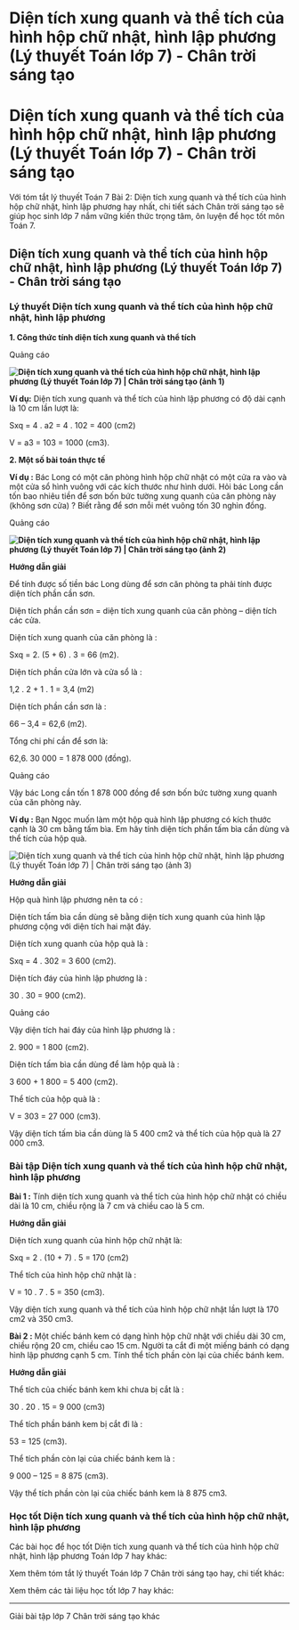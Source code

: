 # Diện tích xung quanh và thể tích của hình hộp chữ nhật, hình lập phương (Lý thuyết Toán lớp 7) - Chân trời sáng tạo

# Diện tích xung quanh và thể tích của hình hộp chữ nhật, hình lập phương (Lý thuyết Toán lớp 7) - Chân trời sáng tạo

Với tóm tắt lý thuyết Toán 7 Bài 2: Diện tích xung quanh và thể tích của hình hộp chữ nhật, hình lập phương hay nhất, chi tiết sách Chân trời sáng tạo sẽ giúp học sinh lớp 7 nắm vững kiến thức trọng tâm, ôn luyện để học tốt môn Toán 7.

## Diện tích xung quanh và thể tích của hình hộp chữ nhật, hình lập phương (Lý thuyết Toán lớp 7) - Chân trời sáng tạo

### **Lý thuyết Diện tích xung quanh và thể tích của hình hộp chữ nhật, hình lập phương**

**1\. Công thức tính diện tích xung quanh và thể tích**

Quảng cáo

**![Diện tích xung quanh và thể tích của hình hộp chữ nhật, hình lập phương \(Lý thuyết Toán lớp 7\) | Chân trời sáng tạo \(ảnh 1\)](https://vietjack.com/toan-7-ct/images/ly-thuyet-bai-2-dien-tich-xung-quanh-va-the-tich-cua-hinh-hop.PNG)**

**Ví dụ:** Diện tích xung quanh và thể tích của hình lập phương có độ dài cạnh là 10 cm lần lượt là:

Sxq = 4 . a2 = 4 . 102 = 400 (cm2)

V = a3 = 103 = 1000 (cm3).

**2\. Một số bài toán thực tế**

**Ví dụ :** Bác Long có một căn phòng hình hộp chữ nhật có một cửa ra vào và một cửa sổ hình vuông với các kích thước như hình dưới. Hỏi bác Long cần tốn bao nhiêu tiền để sơn bốn bức tường xung quanh của căn phòng này (không sơn cửa) ? Biết rằng để sơn mỗi mét vuông tốn 30 nghìn đồng.

Quảng cáo

**![Diện tích xung quanh và thể tích của hình hộp chữ nhật, hình lập phương \(Lý thuyết Toán lớp 7\) | Chân trời sáng tạo \(ảnh 2\)](https://vietjack.com/toan-7-ct/images/ly-thuyet-bai-2-dien-tich-xung-quanh-va-the-tich-cua-hinh-hop-1.PNG)**

**Hướng dẫn giải**

Để tính được số tiền bác Long dùng để sơn căn phòng ta phải tính được diện tích phần cần sơn.

Diện tích phần cần sơn = diện tích xung quanh của căn phòng – diện tích các cửa.

Diện tích xung quanh của căn phòng là : 

Sxq = 2. (5 + 6) . 3 = 66 (m2).

Diện tích phần cửa lớn và cửa sổ là : 

1,2 . 2 + 1 . 1 = 3,4 (m2)

Diện tích phần cần sơn là : 

66 – 3,4 = 62,6 (m2).

Tổng chi phí cần để sơn là: 

62,6. 30 000 = 1 878 000 (đồng).

Quảng cáo

Vậy bác Long cần tốn 1 878 000 đồng để sơn bốn bức tường xung quanh của căn phòng này.

**Ví dụ :** Bạn Ngọc muốn làm một hộp quà hình lập phương có kích thước cạnh là 30 cm bằng tấm bìa. Em hãy tính diện tích phần tấm bìa cần dùng và thể tích của hộp quà.

![Diện tích xung quanh và thể tích của hình hộp chữ nhật, hình lập phương \(Lý thuyết Toán lớp 7\) | Chân trời sáng tạo \(ảnh 3\)](https://vietjack.com/toan-7-ct/images/ly-thuyet-bai-2-dien-tich-xung-quanh-va-the-tich-cua-hinh-hop-2.PNG)

**Hướng dẫn giải**

Hộp quà hình lập phương nên ta có :

Diện tích tấm bìa cần dùng sẽ bằng diện tích xung quanh của hình lập phương cộng với diện tích hai mặt đáy.

Diện tích xung quanh của hộp quà là :

Sxq = 4 . 302 = 3 600 (cm2).

Diện tích đáy của hình lập phương là :

30 . 30 = 900 (cm2).

Quảng cáo

Vậy diện tích hai đáy của hình lập phương là :

2\. 900 = 1 800 (cm2).

Diện tích tấm bìa cần dùng để làm hộp quà là : 

3 600 + 1 800 = 5 400 (cm2).

Thể tích của hộp quà là : 

V = 303 = 27 000 (cm3).

Vậy diện tích tấm bìa cần dùng là 5 400 cm2 và thể tích của hộp quà là 27 000 cm3.

### **Bài tập Diện tích xung quanh và thể tích của hình hộp chữ nhật, hình lập phương**

**Bài 1 :** Tính diện tích xung quanh và thể tích của hình hộp chữ nhật có chiều dài là 10 cm, chiều rộng là 7 cm và chiều cao là 5 cm.

**Hướng dẫn giải**

Diện tích xung quanh của hình hộp chữ nhật là: 

Sxq = 2 . (10 + 7) . 5 = 170 (cm2)

Thể tích của hình hộp chữ nhật là : 

V = 10 . 7 . 5 = 350 (cm3).

Vậy diện tích xung quanh và thể tích của hình hộp chữ nhật lần lượt là 170 cm2 và 350 cm3.

**Bài 2 :** Một chiếc bánh kem có dạng hình hộp chữ nhật với chiều dài 30 cm, chiều rộng 20 cm, chiều cao 15 cm. Người ta cắt đi một miếng bánh có dạng hình lập phương cạnh 5 cm. Tính thể tích phần còn lại của chiếc bánh kem.

**Hướng dẫn giải**

Thể tích của chiếc bánh kem khi chưa bị cắt là : 

30 . 20 . 15 = 9 000 (cm3)

Thể tích phần bánh kem bị cắt đi là : 

53 = 125 (cm3).

Thể tích phần còn lại của chiếc bánh kem là : 

9 000 – 125 = 8 875 (cm3).

Vậy thể tích phần còn lại của chiếc bánh kem là 8 875 cm3.

### **Học tốt Diện tích xung quanh và thể tích của hình hộp chữ nhật, hình lập phương**

Các bài học để học tốt Diện tích xung quanh và thể tích của hình hộp chữ nhật, hình lập phương Toán lớp 7 hay khác:

Xem thêm tóm tắt lý thuyết Toán lớp 7 Chân trời sáng tạo hay, chi tiết khác:

Xem thêm các tài liệu học tốt lớp 7 hay khác:

* * *

Giải bài tập lớp 7 Chân trời sáng tạo khác
